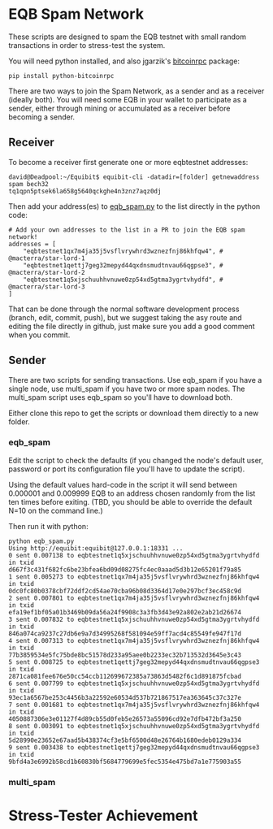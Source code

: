# EQB Spam Network

These scripts are designed to spam the EQB testnet with small random transactions in order to stress-test the system.

You will need python installed, and also jgarzik's [bitcoinrpc](https://github.com/jgarzik/python-bitcoinrpc) package:

```
pip install python-bitcoinrpc
```

There are two ways to join the Spam Network, as a sender and as a receiver (ideally both). You will need some EQB in your wallet to participate as a sender, either through mining or accumulated as a receiver before becoming a sender.

## Receiver

To become a receiver first generate one or more eqbtestnet addresses:

```
david@Deadpool:~/Equibit$ equibit-cli -datadir=[folder] getnewaddress spam bech32
tq1qpn5ptsek6la658g5640qckghe4n3znz7aqz0dj
```

Then add your address(es) to [eqb_spam.py](eqb_spam.py) to the list directly in the python code:

```
# Add your own addresses to the list in a PR to join the EQB spam network!
addresses = [
    "eqbtestnet1qx7m4ja35j5vsflvrywhrd3wznezfnj86khfqw4", # @macterra/star-lord-1
    "eqbtestnet1qettj7geg32mepyd44qxdnsmudtnvau66qgpse3", # @macterra/star-lord-2
    "eqbtestnet1q5xjschuuhhvnuwe0zp54xd5gtma3ygrtvhydfd", # @macterra/star-lord-3
]
```

That can be done through the normal software development process (branch, edit, commit, push), but we suggest taking the asy route and editing the file directly in github, just make sure you add a good comment when you commit.

## Sender

There are two scripts for sending transactions. Use eqb_spam if you have a single node, use multi_spam if you have two or more spam nodes. The multi_spam script uses eqb_spam so you'll have to download both.

Either clone this repo to get the scripts or download them directly to a new folder.

### eqb_spam

Edit the script to check the defaults (if you changed the node's default user, password or port its configuration file you'll have to update the script).

Using the default values hard-code in the script it will send between 0.000001 and 0.009999 EQB to an address chosen randomly from the list ten times before exiting. (TBD, you should be able to override the default N=10 on the command line.)

Then run it with python:
```
python eqb_spam.py
Using http://equibit:equibit@127.0.0.1:18331 ...
0 sent 0.007138 to eqbtestnet1q5xjschuuhhvnuwe0zp54xd5gtma3ygrtvhydfd in txid d667f3c431f682fc6be23bfea6bd09d08275fc4ec0aaad5d3b12e65201f79a85
1 sent 0.005273 to eqbtestnet1qx7m4ja35j5vsflvrywhrd3wznezfnj86khfqw4 in txid 0dc0fc80b0378cbf72ddf2cd54ae70cba96b08d3364d17e0e297bcf3ec458c9d
2 sent 0.007801 to eqbtestnet1qx7m4ja35j5vsflvrywhrd3wznezfnj86khfqw4 in txid efa19ef1bf05a01b3469b09da56a24f9908c3a3fb3d43e92a802e2ab21d26674
3 sent 0.007832 to eqbtestnet1q5xjschuuhhvnuwe0zp54xd5gtma3ygrtvhydfd in txid 846a074ca9237c27db6e9a7d34995268f581094e59ff7acd4c85549fe947f17d
4 sent 0.007313 to eqbtestnet1qx7m4ja35j5vsflvrywhrd3wznezfnj86khfqw4 in txid 77b3859534e5fc75bde8bc51578d233a95aee0b2233ec32b713532d3645e3c43
5 sent 0.008725 to eqbtestnet1qettj7geg32mepyd44qxdnsmudtnvau66qgpse3 in txid 2871ca081fee676e50cc54ccb112699672385a73863d5482f6c1d891875fcbad
6 sent 0.007799 to eqbtestnet1q5xjschuuhhvnuwe0zp54xd5gtma3ygrtvhydfd in txid 93ec1a6567be253c4456b3a22592e60534d537b721867517ea363645c37c327e
7 sent 0.001681 to eqbtestnet1qx7m4ja35j5vsflvrywhrd3wznezfnj86khfqw4 in txid 4050887306e3e01127f4d89cb55d0feb5e26573a55096cd92e7dfb472bf3a250
8 sent 0.003091 to eqbtestnet1q5xjschuuhhvnuwe0zp54xd5gtma3ygrtvhydfd in txid 5d28990e23652e67aad5b438374cf3e5bf6500d48e26764b1680edeb0129a334
9 sent 0.003438 to eqbtestnet1qettj7geg32mepyd44qxdnsmudtnvau66qgpse3 in txid 9bfd4a3e6992b58cd1b60830bf5684779699e5fec5354e475bd7a1e775903a55
```

### multi_spam

# Stress-Tester Achievement


